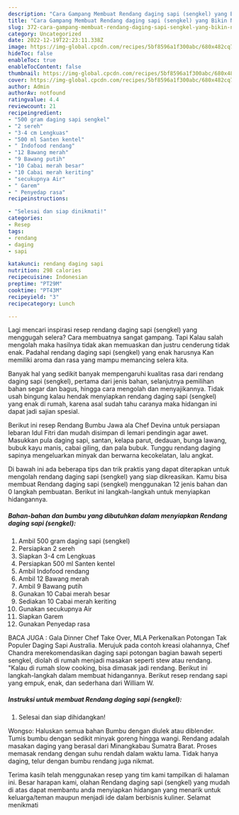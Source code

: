 ```yaml
---
description: "Cara Gampang Membuat Rendang daging sapi (sengkel) yang Bikin Ngiler "
title: "Cara Gampang Membuat Rendang daging sapi (sengkel) yang Bikin Ngiler "
slug: 372-cara-gampang-membuat-rendang-daging-sapi-sengkel-yang-bikin-ngiler
category: Uncategorized
date: 2022-12-19T22:23:11.338Z
image: https://img-global.cpcdn.com/recipes/5bf8596a1f300abc/680x482cq70/rendang-daging-sapi-sengkel-foto-resep-utama.jpg
hideToc: false
enableToc: true
enableTocContent: false
thumbnail: https://img-global.cpcdn.com/recipes/5bf8596a1f300abc/680x482cq70/rendang-daging-sapi-sengkel-foto-resep-utama.jpg
cover: https://img-global.cpcdn.com/recipes/5bf8596a1f300abc/680x482cq70/rendang-daging-sapi-sengkel-foto-resep-utama.jpg
author: Admin
authorAv: notfound
ratingvalue: 4.4
reviewcount: 21
recipeingredient:
- "500 gram daging sapi sengkel"
- "2 sereh"
- "3-4 cm Lengkuas"
- "500 ml Santen kentel"
- " Indofood rendang"
- "12 Bawang merah"
- "9 Bawang putih"
- "10 Cabai merah besar"
- "10 Cabai merah keriting"
- "secukupnya Air"
- " Garem"
- " Penyedap rasa"
recipeinstructions:

- "Selesai dan siap dinikmati!"
categories:
- Resep
tags:
- rendang
- daging
- sapi

katakunci: rendang daging sapi 
nutrition: 298 calories
recipecuisine: Indonesian
preptime: "PT29M"
cooktime: "PT43M"
recipeyield: "3"
recipecategory: Lunch

---
```



Lagi mencari inspirasi resep rendang daging sapi (sengkel) yang menggugah selera? Cara membuatnya sangat gampang. Tapi Kalau salah mengolah maka hasilnya tidak akan memuaskan dan justru cenderung tidak enak. Padahal rendang daging sapi (sengkel) yang enak harusnya Kan memiliki aroma dan rasa yang mampu memancing selera kita.


Banyak hal yang sedikit banyak mempengaruhi kualitas rasa dari rendang daging sapi (sengkel), pertama dari jenis bahan, selanjutnya pemilihan bahan segar dan bagus, hingga cara mengolah dan menyajikannya. Tidak usah bingung kalau hendak menyiapkan rendang daging sapi (sengkel) yang enak di rumah, karena asal sudah tahu caranya maka hidangan ini dapat jadi sajian spesial.

Berikut ini resep Rendang Bumbu Jawa ala Chef Devina untuk persiapan lebaran Idul Fitri dan mudah disimpan di lemari pendingin agar awet. Masukkan pula daging sapi, santan, kelapa parut, dedauan, bunga lawang, bubuk kayu manis, cabai giling, dan pala bubuk. Tunggu rendang daging sapinya mengeluarkan minyak dan berwarna kecokelatan, lalu angkat.


Di bawah ini ada beberapa tips dan trik praktis yang dapat diterapkan untuk mengolah rendang daging sapi (sengkel) yang siap dikreasikan. Kamu bisa membuat Rendang daging sapi (sengkel) menggunakan 12 jenis bahan dan 0 langkah pembuatan. Berikut ini langkah-langkah untuk menyiapkan hidangannya.

<!--inarticleads1-->

##### Bahan-bahan dan bumbu yang dibutuhkan dalam menyiapkan Rendang daging sapi (sengkel):

1. Ambil 500 gram daging sapi (sengkel)
1. Persiapkan 2 sereh
1. Siapkan 3-4 cm Lengkuas
1. Persiapkan 500 ml Santen kentel
1. Ambil  Indofood rendang
1. Ambil 12 Bawang merah
1. Ambil 9 Bawang putih
1. Gunakan 10 Cabai merah besar
1. Sediakan 10 Cabai merah keriting
1. Gunakan secukupnya Air
1. Siapkan  Garem
1. Gunakan  Penyedap rasa


BACA JUGA : Gala Dinner Chef Take Over, MLA Perkenalkan Potongan Tak Populer Daging Sapi Australia. Merujuk pada contoh kreasi olahannya, Chef Chandra merekomendasikan daging sapi potongan bagian bawah seperti sengkel, diolah di rumah menjadi masakan seperti stew atau rendang. &#34;Kalau di rumah slow cooking, bisa dimasak jadi rendang. Berikut ini langkah-langkah dalam membuat hidangannya. Berikut resep rendang sapi yang empuk, enak, dan sederhana dari William W. 

<!--inarticleads2-->

##### Instruksi untuk membuat Rendang daging sapi (sengkel):


1. Selesai dan siap dihidangkan!

Wongso: Haluskan semua bahan Bumbu dengan diulek atau diblender. Tumis bumbu dengan sedikit minyak goreng hingga wangi. Rendang adalah masakan daging yang berasal dari Minangkabau Sumatra Barat. Proses memasak rendang dengan suhu rendah dalam waktu lama. Tidak hanya daging, telur dengan bumbu rendang juga nikmat. 

Terima kasih telah menggunakan resep yang tim kami tampilkan di halaman ini. Besar harapan kami, olahan Rendang daging sapi (sengkel) yang mudah di atas dapat membantu anda menyiapkan hidangan yang menarik untuk keluarga/teman maupun menjadi ide dalam berbisnis kuliner. Selamat menikmati
